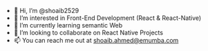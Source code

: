 - 👋 Hi, I’m @shoaib2529
- 👀 I’m interested in Front-End Development (React & React-Native)
- 🌱 I’m currently learning semantic Web
- 💞️ I’m looking to collaborate on React Native Projects
- 📫 You can reach me out at shoaib.ahmed@emumba.com

<!---
shoaib2529/shoaib2529 is a ✨ special ✨ repository because its `README.md` (this file) appears on your GitHub profile.
You can click the Preview link to take a look at your changes.
--->
